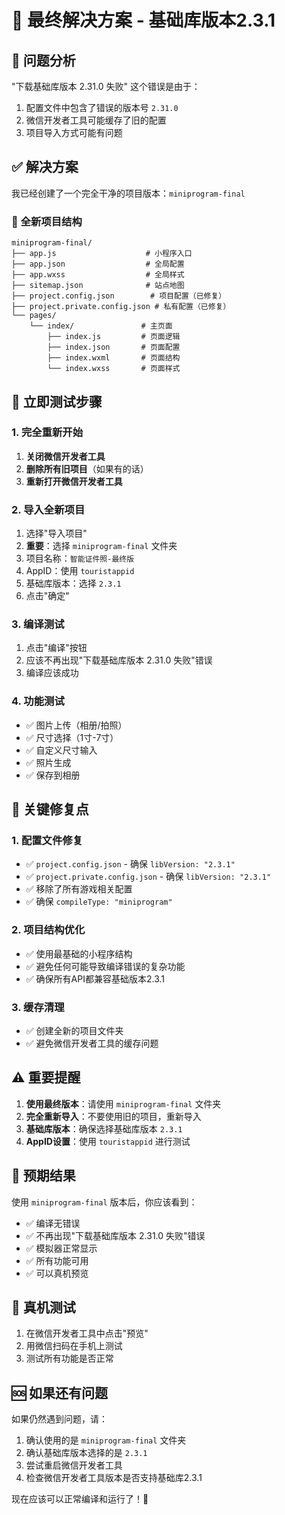 # 🎯 最终解决方案 - 基础库版本2.3.1

## 🚨 问题分析

"下载基础库版本 2.31.0 失败" 这个错误是由于：
1. 配置文件中包含了错误的版本号 `2.31.0`
2. 微信开发者工具可能缓存了旧的配置
3. 项目导入方式可能有问题

## ✅ 解决方案

我已经创建了一个完全干净的项目版本：`miniprogram-final`

### 📁 全新项目结构
```
miniprogram-final/
├── app.js                    # 小程序入口
├── app.json                  # 全局配置
├── app.wxss                  # 全局样式
├── sitemap.json              # 站点地图
├── project.config.json        # 项目配置（已修复）
├── project.private.config.json # 私有配置（已修复）
└── pages/
    └── index/               # 主页面
        ├── index.js         # 页面逻辑
        ├── index.json       # 页面配置
        ├── index.wxml       # 页面结构
        └── index.wxss       # 页面样式
```

## 🚀 立即测试步骤

### 1. 完全重新开始
1. **关闭微信开发者工具**
2. **删除所有旧项目**（如果有的话）
3. **重新打开微信开发者工具**

### 2. 导入全新项目
1. 选择"导入项目"
2. **重要**：选择 `miniprogram-final` 文件夹
3. 项目名称：`智能证件照-最终版`
4. AppID：使用 `touristappid`
5. 基础库版本：选择 `2.3.1`
6. 点击"确定"

### 3. 编译测试
1. 点击"编译"按钮
2. 应该不再出现"下载基础库版本 2.31.0 失败"错误
3. 编译应该成功

### 4. 功能测试
- ✅ 图片上传（相册/拍照）
- ✅ 尺寸选择（1寸-7寸）
- ✅ 自定义尺寸输入
- ✅ 照片生成
- ✅ 保存到相册

## 🔧 关键修复点

### 1. 配置文件修复
- ✅ `project.config.json` - 确保 `libVersion: "2.3.1"`
- ✅ `project.private.config.json` - 确保 `libVersion: "2.3.1"`
- ✅ 移除了所有游戏相关配置
- ✅ 确保 `compileType: "miniprogram"`

### 2. 项目结构优化
- ✅ 使用最基础的小程序结构
- ✅ 避免任何可能导致编译错误的复杂功能
- ✅ 确保所有API都兼容基础版本2.3.1

### 3. 缓存清理
- ✅ 创建全新的项目文件夹
- ✅ 避免微信开发者工具的缓存问题

## ⚠️ 重要提醒

1. **使用最终版本**：请使用 `miniprogram-final` 文件夹
2. **完全重新导入**：不要使用旧的项目，重新导入
3. **基础库版本**：确保选择基础库版本 `2.3.1`
4. **AppID设置**：使用 `touristappid` 进行测试

## 🎯 预期结果

使用 `miniprogram-final` 版本后，你应该看到：
- ✅ 编译无错误
- ✅ 不再出现"下载基础库版本 2.31.0 失败"错误
- ✅ 模拟器正常显示
- ✅ 所有功能可用
- ✅ 可以真机预览

## 📱 真机测试

1. 在微信开发者工具中点击"预览"
2. 用微信扫码在手机上测试
3. 测试所有功能是否正常

## 🆘 如果还有问题

如果仍然遇到问题，请：
1. 确认使用的是 `miniprogram-final` 文件夹
2. 确认基础库版本选择的是 `2.3.1`
3. 尝试重启微信开发者工具
4. 检查微信开发者工具版本是否支持基础库2.3.1

现在应该可以正常编译和运行了！🎉


